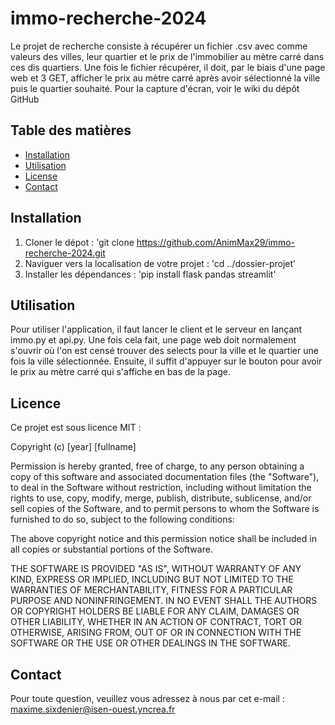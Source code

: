 ﻿# immo-recherche-2024

Le projet de recherche consiste à récupérer un fichier .csv avec comme valeurs des villes, leur quartier et le prix de l'immobilier au mètre carré dans ces dis quartiers. Une fois le fichier récupérer, il doit, par le biais d'une page web et 3 GET, afficher le prix au mètre carré après avoir sélectionné la ville puis le quartier souhaité. Pour la capture d'écran, voir le wiki du dépôt GitHub

## Table des matières

- [Installation](#installation)
- [Utilisation](#utilisation)
- [License](#license)
- [Contact](#contact)

## Installation

1. Cloner le dépot : 'git clone https://github.com/AnimMax29/immo-recherche-2024.git
2. Naviguer vers la localisation de votre projet : 'cd ../dossier-projet'
3. Installer les dépendances : 'pip install flask pandas streamlit'

## Utilisation 

Pour utiliser l'application, il faut lancer le client et le serveur en lançant immo.py et api.py. Une fois cela fait, une page web doit normalement s'ouvrir où l'on est censé trouver des selects pour la ville et le quartier une fois la ville sélectionnée. Ensuite, il suffit d'appuyer sur le bouton pour avoir le prix au mètre carré qui s'affiche en bas de la page. 

## Licence 

Ce projet est sous licence MIT : 

Copyright (c) [year] [fullname]

Permission is hereby granted, free of charge, to any person obtaining a copy
of this software and associated documentation files (the "Software"), to deal
in the Software without restriction, including without limitation the rights
to use, copy, modify, merge, publish, distribute, sublicense, and/or sell
copies of the Software, and to permit persons to whom the Software is
furnished to do so, subject to the following conditions:

The above copyright notice and this permission notice shall be included in all
copies or substantial portions of the Software.

THE SOFTWARE IS PROVIDED "AS IS", WITHOUT WARRANTY OF ANY KIND, EXPRESS OR
IMPLIED, INCLUDING BUT NOT LIMITED TO THE WARRANTIES OF MERCHANTABILITY,
FITNESS FOR A PARTICULAR PURPOSE AND NONINFRINGEMENT. IN NO EVENT SHALL THE
AUTHORS OR COPYRIGHT HOLDERS BE LIABLE FOR ANY CLAIM, DAMAGES OR OTHER
LIABILITY, WHETHER IN AN ACTION OF CONTRACT, TORT OR OTHERWISE, ARISING FROM,
OUT OF OR IN CONNECTION WITH THE SOFTWARE OR THE USE OR OTHER DEALINGS IN THE
SOFTWARE.

## Contact 

Pour toute question, veuillez vous adressez à nous par cet e-mail : maxime.sixdenier@isen-ouest.yncrea.fr
